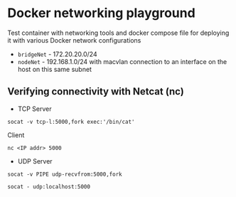 # Docker networking playground

Test container with networking tools and docker compose file for deploying it with various Docker network configurations
- `bridgeNet` - 172.20.20.0/24
- `nodeNet` - 192.168.1.0/24 with macvlan connection to an interface on the host on this same subnet


## Verifying connectivity with Netcat (nc)

- TCP
Server
```
socat -v tcp-l:5000,fork exec:'/bin/cat'
```

Client
```
nc <IP addr> 5000
```

- UDP
Server
```
socat -v PIPE udp-recvfrom:5000,fork
```
```
socat - udp:localhost:5000
```